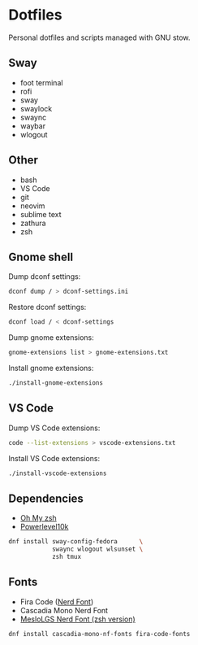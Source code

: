 # Dotfiles

Personal dotfiles and scripts managed with GNU stow.

## Sway

- foot terminal
- rofi
- sway
- swaylock
- swaync
- waybar
- wlogout

## Other

- bash
- VS Code
- git
- neovim
- sublime text
- zathura
- zsh

## Gnome shell

Dump dconf settings:

```bash
dconf dump / > dconf-settings.ini
```

Restore dconf settings:

```bash
dconf load / < dconf-settings
```

Dump gnome extensions:

```bash
gnome-extensions list > gnome-extensions.txt
```

Install gnome extensions:

```bash
./install-gnome-extensions
```

## VS Code

Dump VS Code extensions:

```bash
code --list-extensions > vscode-extensions.txt
```

Install VS Code extensions:

```bash
./install-vscode-extensions
```

## Dependencies

- [Oh My zsh](https://github.com/ohmyzsh/ohmyzsh)
- [Powerlevel10k](https://github.com/romkatv/powerlevel10k)

```bash
dnf install sway-config-fedora      \
            swaync wlogout wlsunset \
            zsh tmux
```

## Fonts

- Fira Code ([Nerd Font](https://github.com/ryanoasis/nerd-fonts/tree/master/patched-fonts/FiraCode))
- Cascadia Mono Nerd Font
- [MesloLGS Nerd Font (zsh version)](https://github.com/romkatv/powerlevel10k/blob/master/font.md)

```bash
dnf install cascadia-mono-nf-fonts fira-code-fonts
```
